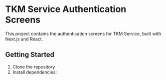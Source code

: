 # TKM Service Authentication Screens

This project contains the authentication screens for TKM Service, built with Next.js and React.

## Getting Started

1. Clone the repository
2. Install dependencies:


